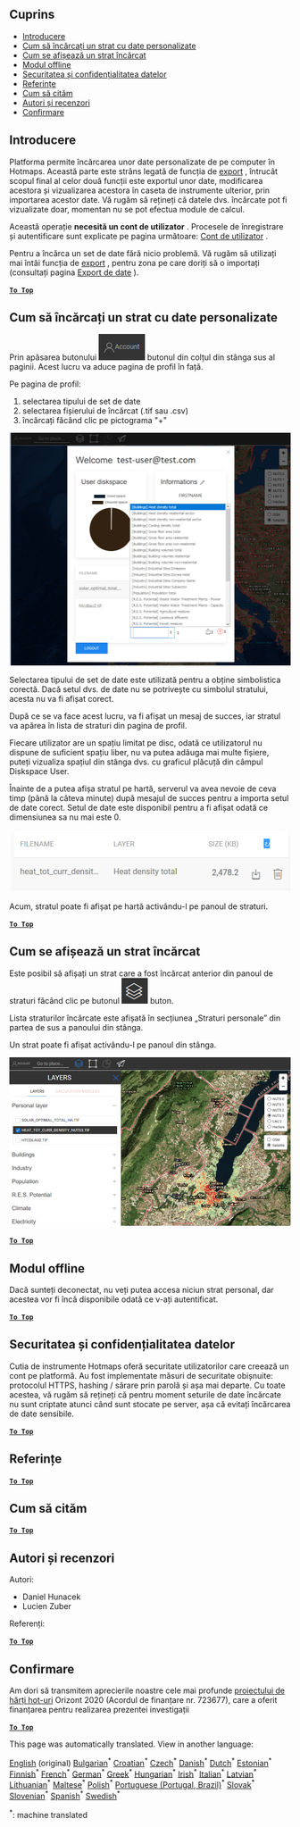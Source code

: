 <h2> Cuprins </h2><ul><li> <a href="#Introduction">Introducere</a> </li><li> <a href="#How-to-upload-a-layer-with-custom-data">Cum să încărcați un strat cu date personalizate</a> </li><li> <a href="#How-to-display-an-uploaded-layer">Cum se afișează un strat încărcat</a> </li><li> <a href="#Offline-mode">Modul offline</a> </li><li> <a href="#Data-security-and-privacy">Securitatea și confidențialitatea datelor</a> </li><li> <a href="#References">Referințe</a> </li><li> <a href="#How-to-cite">Cum să cităm</a> </li><li> <a href="#Authors-and-reviewers">Autori și recenzori</a> </li><li> <a href="#Acknowledgement">Confirmare</a> </li></ul><h2> Introducere </h2><p> Platforma permite încărcarea unor date personalizate de pe computer în Hotmaps. Această parte este strâns legată de funcția de <a href="Data-export-functionalities">export</a> , întrucât scopul final al celor două funcții este exportul unor date, modificarea acestora și vizualizarea acestora în caseta de instrumente ulterior, prin importarea acestor date. Vă rugăm să rețineți că datele dvs. încărcate pot fi vizualizate doar, momentan nu se pot efectua module de calcul. </p><p> Această operație <strong>necesită un cont de utilizator</strong> . Procesele de înregistrare și autentificare sunt explicate pe pagina următoare: <a href="Introduction-to-user-interface#Connect">Cont de utilizator</a> . </p><p> Pentru a încărca un set de date fără nicio problemă. Vă rugăm să utilizați mai întâi funcția de <a href="Data-export-functionalities">export</a> , pentru zona pe care doriți să o importați (consultați pagina <a href="Data-export-functionalities">Export de date</a> ). </p><p><ins> <code><strong><a href="#table-of-contents">To Top</a></strong></code> </ins> </p><h2> Cum să încărcați un strat cu date personalizate </h2><p> Prin apăsarea butonului <img alt="butonul contului" src="images/account-btn.png"/> butonul din colțul din stânga sus al paginii. Acest lucru va aduce pagina de profil în față. </p><p> Pe pagina de profil: </p><ol><li> selectarea tipului de set de date </li><li> selectarea fișierului de încărcat (.tif sau .csv) </li><li> încărcați făcând clic pe pictograma &quot;+&quot; </li></ol><p><img alt="profilul de încărcare a paginii" src="images/profile-upload.png"/></p><p> Selectarea tipului de set de date este utilizată pentru a obține simbolistica corectă. Dacă setul dvs. de date nu se potrivește cu simbolul stratului, acesta nu va fi afișat corect. </p><p> După ce se va face acest lucru, va fi afișat un mesaj de succes, iar stratul va apărea în lista de straturi din pagina de profil. </p><p> Fiecare utilizator are un spațiu limitat pe disc, odată ce utilizatorul nu dispune de suficient spațiu liber, nu va putea adăuga mai multe fișiere, puteți vizualiza spațiul din stânga dvs. cu graficul plăcuță din câmpul Diskspace User. </p><p> Înainte de a putea afișa stratul pe hartă, serverul va avea nevoie de ceva timp (până la câteva minute) după mesajul de succes pentru a importa setul de date corect. Setul de date este disponibil pentru a fi afișat odată ce dimensiunea sa nu mai este 0. </p><p><img alt="upload_complete" src="images/upload_complete.png"/></p><p> Acum, stratul poate fi afișat pe hartă activându-l pe panoul de straturi. </p><p><ins> <code><strong><a href="#table-of-contents">To Top</a></strong></code> </ins> </p><h2> Cum se afișează un strat încărcat </h2><p> Este posibil să afișați un strat care a fost încărcat anterior din panoul de straturi făcând clic pe butonul <img alt="buton straturi" src="images/layers-btn.png"/> buton. </p><p> Lista straturilor încărcate este afișată în secțiunea „Straturi personale” din partea de sus a panoului din stânga. </p><p> Un strat poate fi afișat activându-l pe panoul din stânga. </p><p><img alt="încărcați stratul de afișare" src="images/upload-layers.png"/></p><p><ins> <code><strong><a href="#table-of-contents">To Top</a></strong></code> </ins> </p><h2> Modul offline </h2><p> Dacă sunteți deconectat, nu veți putea accesa niciun strat personal, dar acestea vor fi încă disponibile odată ce v-ați autentificat. </p><p><ins> <code><strong><a href="#table-of-contents">To Top</a></strong></code> </ins> </p><h2> Securitatea și confidențialitatea datelor </h2><p> Cutia de instrumente Hotmaps oferă securitate utilizatorilor care creează un cont pe platformă. Au fost implementate măsuri de securitate obișnuite: protocolul HTTPS, hashing / sărare prin parolă și așa mai departe. Cu toate acestea, vă rugăm să rețineți că pentru moment seturile de date încărcate nu sunt criptate atunci când sunt stocate pe server, așa că evitați încărcarea de date sensibile. </p><p><ins> <code><strong><a href="#table-of-contents">To Top</a></strong></code> </ins> </p><h2> Referințe </h2><p><ins> <code><strong><a href="#table-of-contents">To Top</a></strong></code> </ins> </p><h2> Cum să cităm </h2><p><ins> <code><strong><a href="#table-of-contents">To Top</a></strong></code> </ins> </p><h2> Autori și recenzori </h2><p> Autori: </p><ul><li> Daniel Hunacek </li><li> Lucien Zuber </li></ul><p> Referenți: </p><p><ins> <code><strong><a href="#table-of-contents">To Top</a></strong></code> </ins> </p><h2> Confirmare </h2><p> Am dori să transmitem aprecierile noastre cele mai profunde <a href="https://www.hotmaps-project.eu">proiectului de hărți hot-uri</a> Orizont 2020 (Acordul de finanțare nr. 723677), care a oferit finanțarea pentru realizarea prezentei investigații </p><p><ins> <code><strong><a href="#table-of-contents">To Top</a></strong></code> </ins> </p>

This page was automatically translated. View in another language:

[English](en-Data-upload-functionalities) (original) [Bulgarian](bg-Data-upload-functionalities)<sup>\*</sup> [Croatian](hr-Data-upload-functionalities)<sup>\*</sup> [Czech](cs-Data-upload-functionalities)<sup>\*</sup> [Danish](da-Data-upload-functionalities)<sup>\*</sup> [Dutch](nl-Data-upload-functionalities)<sup>\*</sup> [Estonian](et-Data-upload-functionalities)<sup>\*</sup> [Finnish](fi-Data-upload-functionalities)<sup>\*</sup> [French](fr-Data-upload-functionalities)<sup>\*</sup> [German](de-Data-upload-functionalities)<sup>\*</sup> [Greek](el-Data-upload-functionalities)<sup>\*</sup> [Hungarian](hu-Data-upload-functionalities)<sup>\*</sup> [Irish](ga-Data-upload-functionalities)<sup>\*</sup> [Italian](it-Data-upload-functionalities)<sup>\*</sup> [Latvian](lv-Data-upload-functionalities)<sup>\*</sup> [Lithuanian](lt-Data-upload-functionalities)<sup>\*</sup> [Maltese](mt-Data-upload-functionalities)<sup>\*</sup> [Polish](pl-Data-upload-functionalities)<sup>\*</sup> [Portuguese (Portugal, Brazil)](pt-Data-upload-functionalities)<sup>\*</sup>  [Slovak](sk-Data-upload-functionalities)<sup>\*</sup> [Slovenian](sl-Data-upload-functionalities)<sup>\*</sup> [Spanish](es-Data-upload-functionalities)<sup>\*</sup> [Swedish](sv-Data-upload-functionalities)<sup>\*</sup> 

<sup>\*</sup>: machine translated
